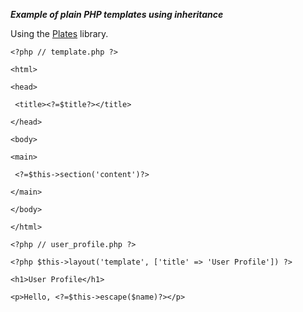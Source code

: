 _**Example of plain PHP templates using inheritance**_

Using the [Plates](http://platesphp.com/) library.

`<?php // template.php ?>`



`<html>`

`<head>`

` <title><?=$title?></title>`

`</head>`

`<body>`



`<main>`

` <?=$this->section('content')?>`

`</main>`



`</body>`

`</html>`

`<?php // user_profile.php ?>`



`<?php $this->layout('template', ['title' => 'User Profile']) ?>`



`<h1>User Profile</h1>`

`<p>Hello, <?=$this->escape($name)?></p>`

